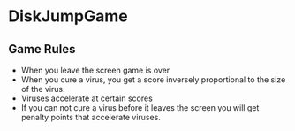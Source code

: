# DiskJumpGame
## Game Rules
- When you leave the screen game is over
- When you cure a virus, you get a score inversely proportional to the size of the virus.
- Viruses accelerate at certain scores
- If you can not cure a virus before it leaves the screen you will get penalty points that accelerate viruses.
